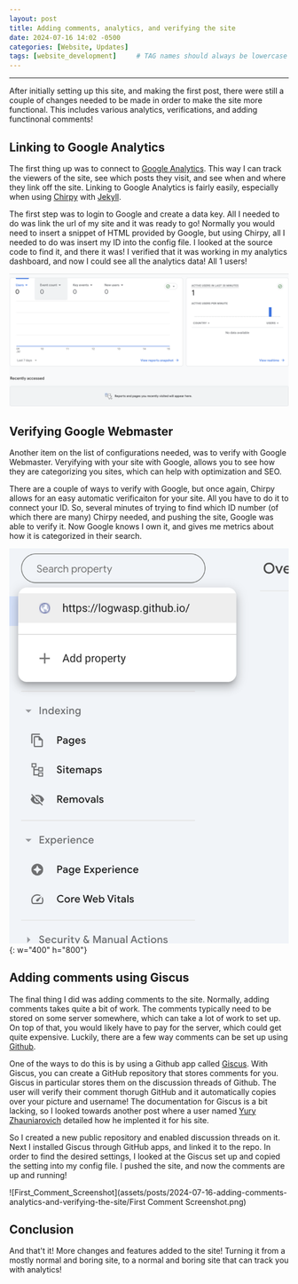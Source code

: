 ```yaml
---
layout: post
title: Adding comments, analytics, and verifying the site
date: 2024-07-16 14:02 -0500
categories: [Website, Updates]
tags: [website_development]     # TAG names should always be lowercase
---
```


---
After initially setting up this site, and making the first post, there were still a couple of changes needed to be made in order to make the site more functional. This includes various analytics, verifications, and adding functinonal comments!

## Linking to Google Analytics
The first thing up was to connect to [Google Analytics](https://marketingplatform.google.com/about/analytics/). This way I can track the viewers of the site, see which posts they visit, and see when and where they link off the site. Linking to Google Analytics is fairly easily, especially when using [Chirpy](https://chirpy.cotes.page/) with [Jekyll](https://jekyllrb.com/).

The first step was to login to Google and create a data key. All I needed to do was link the url of my site and it was ready to go! Normally you would need to insert a snippet of HTML provided by Google, but using Chirpy, all I needed to do was insert my ID into the config file. I looked at the source code to find it, and there it was! I verified that it was working in my analytics dashboard, and now I could see all the analytics data! All 1 users!

![Google_Analytics_Screenshot](assets/posts/2024-07-16-adding-comments-analytics-and-verifying-the-site/Google_Analytics_Screenshot.png)

## Verifying Google Webmaster
Another item on the list of configurations needed, was to verify with Google Webmaster. Veryifying with your site with Google, allows you to see how they are categorizing you sites, which can help with optimization and SEO. 

There are a couple of ways to verify with Google, but once again, Chirpy allows for an easy automatic verificaiton for your site. All you have to do it to connect your ID. So, several minutes of trying to find which ID number (of which there are many) Chirpy needed, and pushing the site, Google was able to verify it. Now Google knows I own it, and gives me metrics about how it is categorized in their search.

![Verified_Site_Screenshot](assets/posts/2024-07-16-adding-comments-analytics-and-verifying-the-site/Verified_Site_Screenshot.png){: w="400" h="800"}

## Adding comments using Giscus
The final thing I did was adding comments to the site. Normally, adding comments takes quite a bit of work. The comments typically need to be stored on some server somewhere, which can take a lot of work to set up. On top of that, you would likely have to pay for the server, which could get quite expensive. Luckily, there are a few way comments can be set up using [Github](https://github.com).

One of the ways to do this is by using a Github app called [Giscus](https://giscus.app). With Giscus, you can create a GitHub repository that stores comments for you. Giscus in particular stores them on the discussion threads of Github. The user will verify their comment thorugh GitHub and it automatically copies over your picture and username! The documentation for Giscus is a bit lacking, so I looked towards another post where a user named [Yury Zhauniarovich](https://zhauniarovich.com/post/2021/2021-06-giscus/) detailed how he implented it for his site.

So I created a new public repository and enabled discussion threads on it. Next I installed Giscus through GitHub apps, and linked it to the repo. In order to find the desired settings, I looked at the Giscus set up and copied the setting into my config file. I pushed the site, and now the comments are up and running!

![First_Comment_Screenshot](assets/posts/2024-07-16-adding-comments-analytics-and-verifying-the-site/First Comment Screenshot.png)

## Conclusion
And that't it! More changes and features added to the site! Turning it from a mostly normal and boring site, to a normal and boring site that can track you with analytics!